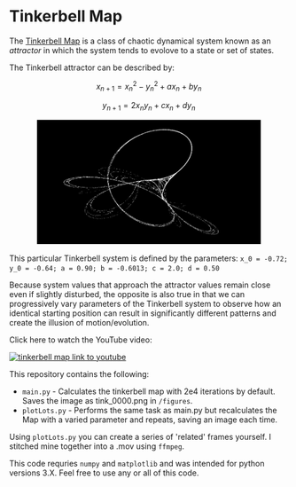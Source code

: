 # Tinkerbell Map

The [Tinkerbell Map](https://en.wikipedia.org/wiki/Tinkerbell_map) is a class of chaotic dynamical system known as an *attractor* in which the system tends to evolove to a state or set of states.

The Tinkerbell attractor can be described by:

$$x_{n+1}=x_{n}^{2}-y_{n}^{2}+ax_{n}+by_{n}$$

$$y_{n+1}=2x_{n}y_{n}+cx_{n}+dy_{n}$$

<p align="center">
<img src="./figures/tinkerbell.png" alt="Tinkerbell Map" style="width:80%; border:0;">
</p>

This particular Tinkerbell system is defined by the parameters: `x_0 = -0.72; y_0 = -0.64; a = 0.90; b = -0.6013; c = 2.0; d = 0.50`

Because system values that approach the attractor values remain close even if slightly disturbed, the opposite is also true in that we can progressively vary parameters of the Tinkerbell system to observe how an identical starting position can result in significantly different patterns and create the illusion of motion/evolution.

Click here to watch the YouTube video:

[![tinkerbell map link to youtube](http://img.youtube.com/vi/4flIhqo0rhc/0.jpg)](https://youtu.be/4flIhqo0rhc "The Tinkerbell Map")

This repository contains the following:
* `main.py` - Calculates the tinkerbell map with 2e4 iterations by default. Saves the image as tink_0000.png in `/figures`.
* `plotLots.py` - Performs the  same task as main.py but recalculates the Map with a varied parameter and repeats, saving an image each time.

Using `plotLots.py` you can create a series of 'related' frames yourself. I stitched mine together into a .mov using `ffmpeg`.

This code requries `numpy` and `matplotlib` and was intended for python versions 3.X. Feel free to use any or all of this code.